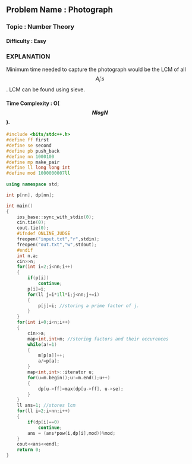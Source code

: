 ## Problem Name : Photograph

### Topic : Number Theory

#### Difficulty : Easy

### EXPLANATION

Minimum time needed to capture the photograph would be the LCM of all $$A_i's$$. LCM can be found using sieve.

#### Time Complexity : O($$NlogN$$).

```c++
#include <bits/stdc++.h>
#define ff first
#define se second
#define pb push_back
#define nn 1000100
#define mp make_pair
#define ll long long int
#define mod 1000000007ll
 
using namespace std;

int p[nn], dp[nn];

int main()
{
    ios_base::sync_with_stdio(0);
    cin.tie(0);
    cout.tie(0);
    #ifndef ONLINE_JUDGE
    freopen("input.txt","r",stdin);
    freopen("out.txt","w",stdout);
    #endif
    int n,a;
    cin>>n;
    for(int i=2;i<nn;i++)
    {
        if(p[i])
            continue;
        p[i]=i;
        for(ll j=i*1ll*i;j<nn;j+=i)
        {
            p[j]=i; //storing a prime factor of j.
        }
    }
    for(int i=0;i<n;i++)
    {
        cin>>a;
        map<int,int>m; //storing factors and their occurences
        while(a!=1)
        {
            m[p[a]]++;
            a/=p[a];
        }
        map<int,int>::iterator u;
        for(u=m.begin();u!=m.end();u++)
        {
            dp[u->ff]=max(dp[u->ff], u->se);
        }
    }
    ll ans=1; //stores lcm
    for(ll i=2;i<nn;i++)
    {
        if(dp[i]==0)
            continue;
        ans = (ans*pow(i,dp[i],mod))%mod;
    }
    cout<<ans<<endl;
    return 0;
}
```